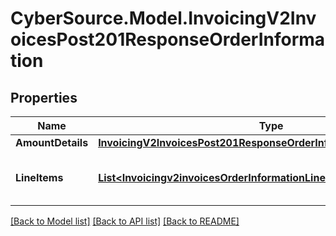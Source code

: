 # CyberSource.Model.InvoicingV2InvoicesPost201ResponseOrderInformation
## Properties

Name | Type | Description | Notes
------------ | ------------- | ------------- | -------------
**AmountDetails** | [**InvoicingV2InvoicesPost201ResponseOrderInformationAmountDetails**](InvoicingV2InvoicesPost201ResponseOrderInformationAmountDetails.md) |  | [optional] 
**LineItems** | [**List&lt;Invoicingv2invoicesOrderInformationLineItems&gt;**](Invoicingv2invoicesOrderInformationLineItems.md) | List of the line items from the order. | [optional] 

[[Back to Model list]](../README.md#documentation-for-models) [[Back to API list]](../README.md#documentation-for-api-endpoints) [[Back to README]](../README.md)

